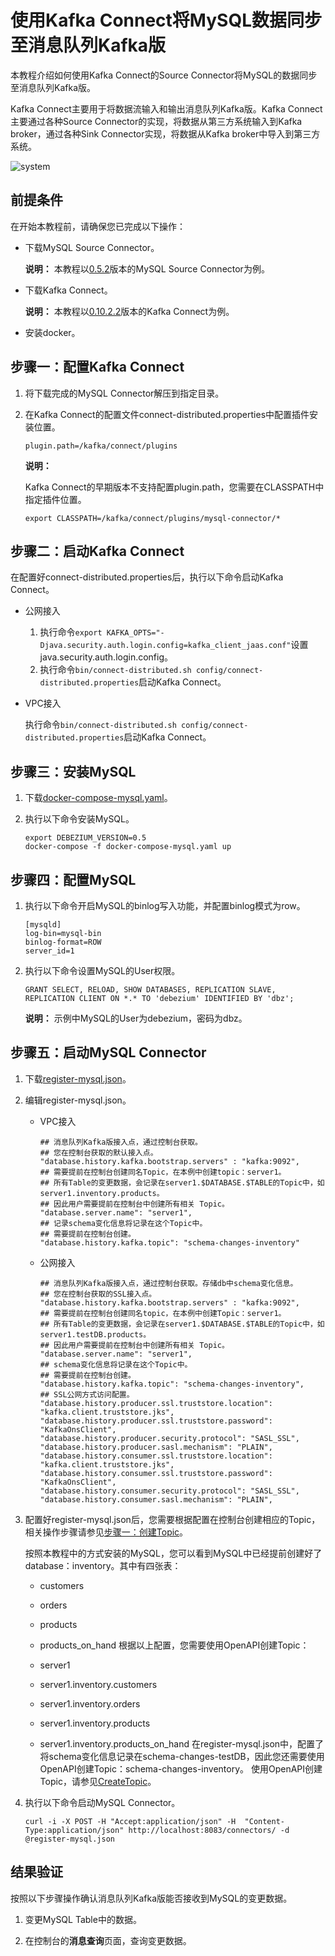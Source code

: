 # 使用Kafka Connect将MySQL数据同步至消息队列Kafka版

本教程介绍如何使用Kafka Connect的Source Connector将MySQL的数据同步至消息队列Kafka版。

Kafka Connect主要用于将数据流输入和输出消息队列Kafka版。Kafka Connect主要通过各种Source Connector的实现，将数据从第三方系统输入到Kafka broker，通过各种Sink Connector实现，将数据从Kafka broker中导入到第三方系统。

![system](https://static-aliyun-doc.oss-accelerate.aliyuncs.com/assets/img/zh-CN/7219853951/p68623.png)

## 前提条件

在开始本教程前，请确保您已完成以下操作：

-   下载MySQL Source Connector。

    **说明：** 本教程以[0.5.2](https://repo1.maven.org/maven2/io/debezium/debezium-connector-mysql/0.5.2/)版本的MySQL Source Connector为例。

-   下载Kafka Connect。

    **说明：** 本教程以[0.10.2.2](http://kafka.apache.org/downloads#0.10.2.2)版本的Kafka Connect为例。

-   安装docker。

## 步骤一：配置Kafka Connect

1.  将下载完成的MySQL Connector解压到指定目录。

2.  在Kafka Connect的配置文件connect-distributed.properties中配置插件安装位置。

    ```
    plugin.path=/kafka/connect/plugins
    ```

    **说明：**

    Kafka Connect的早期版本不支持配置plugin.path，您需要在CLASSPATH中指定插件位置。

    ```
    export CLASSPATH=/kafka/connect/plugins/mysql-connector/*
    ```


## 步骤二：启动Kafka Connect

在配置好connect-distributed.properties后，执行以下命令启动Kafka Connect。

-   公网接入
    1.  执行命令`export KAFKA_OPTS="-Djava.security.auth.login.config=kafka_client_jaas.conf"`设置java.security.auth.login.config。
    2.  执行命令`bin/connect-distributed.sh config/connect-distributed.properties`启动Kafka Connect。
-   VPC接入

    执行命令`bin/connect-distributed.sh config/connect-distributed.properties`启动Kafka Connect。


## 步骤三：安装MySQL

1.  下载[docker-compose-mysql.yaml](https://github.com/AliwareMQ/aliware-kafka-demos/blob/master/kafka-connect-demo/MysqlSourceConnect/docker-compose-mysql.yaml)。

2.  执行以下命令安装MySQL。

    ```
    export DEBEZIUM_VERSION=0.5
    docker-compose -f docker-compose-mysql.yaml up
    ```


## 步骤四：配置MySQL

1.  执行以下命令开启MySQL的binlog写入功能，并配置binlog模式为row。

    ```
    [mysqld]
    log-bin=mysql-bin
    binlog-format=ROW
    server_id=1 
    ```

2.  执行以下命令设置MySQL的User权限。

    ```
    GRANT SELECT, RELOAD, SHOW DATABASES, REPLICATION SLAVE, REPLICATION CLIENT ON *.* TO 'debezium' IDENTIFIED BY 'dbz';
    ```

    **说明：** 示例中MySQL的User为debezium，密码为dbz。


## 步骤五：启动MySQL Connector

1.  下载[register-mysql.json](https://github.com/AliwareMQ/aliware-kafka-demos/blob/master/kafka-connect-demo/MysqlSourceConnect/register-mysql.json)。

2.  编辑register-mysql.json。

    -   VPC接入

        ```
        ## 消息队列Kafka版接入点，通过控制台获取。
        ## 您在控制台获取的默认接入点。
        "database.history.kafka.bootstrap.servers" : "kafka:9092",
        ## 需要提前在控制台创建同名Topic，在本例中创建topic：server1。
        ## 所有Table的变更数据，会记录在server1.$DATABASE.$TABLE的Topic中，如 server1.inventory.products。
        ## 因此用户需要提前在控制台中创建所有相关 Topic。
        "database.server.name": "server1",
        ## 记录schema变化信息将记录在这个Topic中。
        ## 需要提前在控制台创建。
        "database.history.kafka.topic": "schema-changes-inventory"
        ```

    -   公网接入

        ```
        ## 消息队列Kafka版接入点，通过控制台获取。存储db中schema变化信息。
        ## 您在控制台获取的SSL接入点。
        "database.history.kafka.bootstrap.servers" : "kafka:9092",
        ## 需要提前在控制台创建同名topic，在本例中创建Topic：server1。
        ## 所有Table的变更数据，会记录在server1.$DATABASE.$TABLE的Topic中，如 server1.testDB.products。
        ## 因此用户需要提前在控制台中创建所有相关 Topic。
        "database.server.name": "server1",
        ## schema变化信息将记录在这个Topic中。
        ## 需要提前在控制台创建。
        "database.history.kafka.topic": "schema-changes-inventory",
        ## SSL公网方式访问配置。
        "database.history.producer.ssl.truststore.location": "kafka.client.truststore.jks",
        "database.history.producer.ssl.truststore.password": "KafkaOnsClient",
        "database.history.producer.security.protocol": "SASL_SSL",
        "database.history.producer.sasl.mechanism": "PLAIN",
        "database.history.consumer.ssl.truststore.location": "kafka.client.truststore.jks",
        "database.history.consumer.ssl.truststore.password": "KafkaOnsClient",
        "database.history.consumer.security.protocol": "SASL_SSL",
        "database.history.consumer.sasl.mechanism": "PLAIN",
        ```

3.  配置好register-mysql.json后，您需要根据配置在控制台创建相应的Topic，相关操作步骤请参见[步骤一：创建Topic](/cn.zh-CN/快速入门/步骤三：创建资源.md)。

    按照本教程中的方式安装的MySQL，您可以看到MySQL中已经提前创建好了database：inventory。其中有四张表：

    -   customers
    -   orders
    -   products
    -   products\_on\_hand
    根据以上配置，您需要使用OpenAPI创建Topic：

    -   server1
    -   server1.inventory.customers
    -   server1.inventory.orders
    -   server1.inventory.products
    -   server1.inventory.products\_on\_hand
    在register-mysql.json中，配置了将schema变化信息记录在schema-changes-testDB，因此您还需要使用OpenAPI创建Topic：schema-changes-inventory。 使用OpenAPI创建Topic，请参见[CreateTopic](/cn.zh-CN/API参考/Topic/CreateTopic.md)。

4.  执行以下命令启动MySQL Connector。

    ```
    curl -i -X POST -H "Accept:application/json" -H  "Content-Type:application/json" http://localhost:8083/connectors/ -d @register-mysql.json
    ```


## 结果验证

按照以下步骤操作确认消息队列Kafka版能否接收到MySQL的变更数据。

1.  变更MySQL Table中的数据。

2.  在控制台的**消息查询**页面，查询变更数据。


